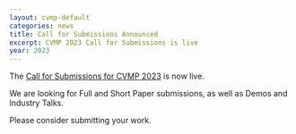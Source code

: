 ```yaml
---
layout: cvmp-default
categories: news
title: Call for Submissions Announced
excerpt: CVMP 2023 Call for Submissions is live
year: 2023
---
```


The [Call for Submissions for CVMP 2023]({{site.baseurl}}/2023/call-for-submissions/) is now live.

We are looking for Full and Short Paper submissions, as well as Demos and Industry Talks.

Please consider submitting your work.
